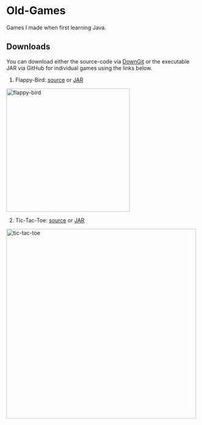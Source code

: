 # Old-Games
Games I made when first learning Java.

## Downloads

You can download either the source-code via [DownGit](https://minhaskamal.github.io/DownGit/#/home) or the executable JAR via GitHub for individual games using the links below.


1. Flappy-Bird: [source](https://minhaskamal.github.io/DownGit/#/home?url=https://github.com/rfenters95/Old-Games/tree/master/Flappy-Bird) or [JAR](https://github.com/rfenters95/Old-Games/raw/master/JARs/FlappyBird.jar)

<img width="323" alt="flappy-bird" src="https://user-images.githubusercontent.com/12780053/29498758-6656450a-85d0-11e7-80d4-c8452022eee8.png">

2. Tic-Tac-Toe: [source](https://minhaskamal.github.io/DownGit/#/home?url=https://github.com/rfenters95/Old-Games/tree/master/Tic-Tac-Toe) or [JAR](https://github.com/rfenters95/Old-Games/raw/master/JARs/TicTacToe.jar)


<img width="497" alt="tic-tac-toe" src="https://user-images.githubusercontent.com/12780053/29498759-666878ec-85d0-11e7-9d20-6803851f07ce.png">
